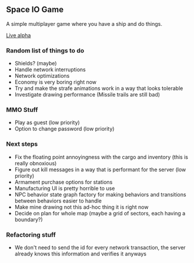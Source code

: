 ## Space IO Game

A simple multiplayer game where you have a ship and do things.

[Live alpha](https://inharmonious.floomby.us/)

### Random list of things to do

- Shields? (maybe)
- Handle network interruptions
- Network optimizations
- Economy is very boring right now
- Try and make the strafe animations work in a way that looks tolerable
- Investigate drawing performance (Missile trails are still bad)

### MMO Stuff

- Play as guest (low priority)
- Option to change password (low priority)

### Next steps

- Fix the floating point annoyingness with the cargo and inventory (this is really obnoxious)
- Figure out kill messages in a way that is performant for the server (low priority)
- Armament purchase options for stations
- Manufacturing UI is pretty horrible to use
- NPC behavior state graph factory for making behaviors and transitions between behaviors easier to handle
- Make mine drawing not this ad-hoc thing it is right now
- Decide on plan for whole map (maybe a grid of sectors, each having a boundary?)

### Refactoring stuff

- We don't need to send the id for every network transaction, the server already knows this information and verifies it anyways
